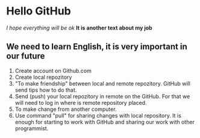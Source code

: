 # Hello GitHub

_I hope everything will be ok_
**It is another text about my job**
## We need to learn English, it is very important in our future

1. Create account on Github.com
2. Create local repozitory
3. "To make friendship" between local and remote repozitory. GitHub will send tips how to do that.
4. Send (push) your local repozitory in remote on the GitHub. For that we will need to log in where is remote repository placed.
5. To make change from another computer.
6. Use command "pull" for sharing changes with local repository.
It is enough for starting to work with GitHub and sharing our work with other programmist.